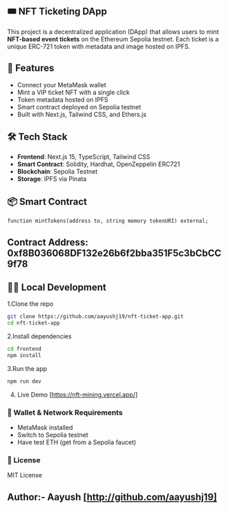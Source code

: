 ## 🎟️ NFT Ticketing DApp

This project is a decentralized application (DApp) that allows users to mint **NFT-based event tickets** on the Ethereum Sepolia testnet. Each ticket is a unique ERC-721 token with metadata and image hosted on IPFS.

## 🚀 Features

- Connect your MetaMask wallet
- Mint a VIP ticket NFT with a single click
- Token metadata hosted on IPFS
- Smart contract deployed on Sepolia testnet
- Built with Next.js, Tailwind CSS, and Ethers.js

## 🛠️ Tech Stack

- **Frontend**: Next.js 15, TypeScript, Tailwind CSS
- **Smart Contract**: Solidity, Hardhat, OpenZeppelin ERC721
- **Blockchain**: Sepolia Testnet
- **Storage**: IPFS via Pinata

## 📦 Smart Contract

```solidity
function mintTokens(address to, string memory tokenURI) external;
```

## Contract Address: 0xf8B036068DF132e26b6f2bba351F5c3bCbCC9f78

## 🧑‍💻 Local Development
1.Clone the repo

```bash
git clone https://github.com/aayushj19/nft-ticket-app.git
cd nft-ticket-app
```


2.Install dependencies

```bash
cd frontend
npm install
```

3.Run the app

```bash
npm run dev
```
4. Live Demo
[https://nft-mining.vercel.app/]

### 🔐 Wallet & Network Requirements
- MetaMask installed
- Switch to Sepolia testnet
- Have test ETH (get from a Sepolia faucet)

### 📄 License
MIT License

 ## Author:- Aayush [http://github.com/aayushj19]
